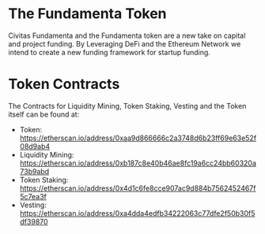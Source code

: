 # The Fundamenta Token

Civitas Fundamenta and the Fundamenta token are a new take on capital and project funding.  By Leveraging DeFi and the Ethereum Network we intend to create a new funding framework for startup funding. 

# Token Contracts

The Contracts for Liquidity Mining, Token Staking, Vesting and the Token itself can be found at:
- Token: https://etherscan.io/address/0xaa9d866666c2a3748d6b23ff69e63e52f08d9ab4
- Liquidity Mining: https://etherscan.io/address/0xb187c8e40b46ae8fc19a6cc24bb60320a73b9abd
- Token Staking: https://etherscan.io/address/0x4d1c6fe8cce907ac9d884b7562452467f5c7ea3f
- Vesting: https://etherscan.io/address/0xa4dda4edfb34222063c77dfe2f50b30f5df39870


